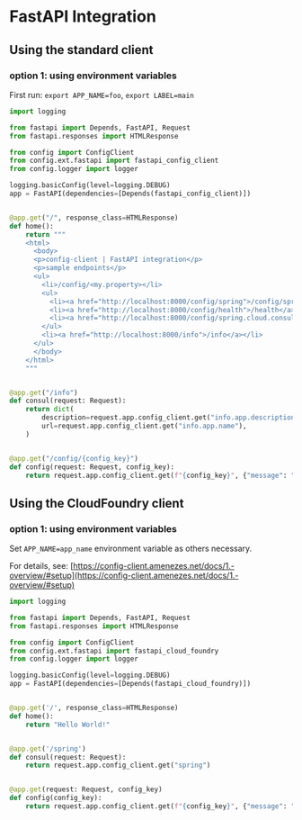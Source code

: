 # FastAPI Integration

## Using the standard client

### option 1: using environment variables

First run: `export APP_NAME=foo`, `export LABEL=main`

```python
import logging

from fastapi import Depends, FastAPI, Request
from fastapi.responses import HTMLResponse

from config import ConfigClient
from config.ext.fastapi import fastapi_config_client
from config.logger import logger

logging.basicConfig(level=logging.DEBUG)
app = FastAPI(dependencies=[Depends(fastapi_config_client)])


@app.get("/", response_class=HTMLResponse)
def home():
    return """
    <html>
      <body>
      <p>config-client | FastAPI integration</p>
      <p>sample endpoints</p>
      <ul>
        <li>/config/<my.property></li>
        <ul>
          <li><a href="http://localhost:8000/config/spring">/config/spring</a></li>
          <li><a href="http://localhost:8000/config/health">/health</a></li>
          <li><a href="http://localhost:8000/config/spring.cloud.consul">/spring/cloud/consul</a></li>
        </ul>
        <li><a href="http://localhost:8000/info">/info</a></li>
      </ul>
      </body>
    </html>
    """


@app.get("/info")
def consul(request: Request):
    return dict(
        description=request.app.config_client.get("info.app.description"),
        url=request.app.config_client.get("info.app.name"),
    )


@app.get("/config/{config_key}")
def config(request: Request, config_key):
    return request.app.config_client.get(f"{config_key}", {"message": "not found"})
```

## Using the CloudFoundry client

### option 1: using environment variables

Set `APP_NAME=app_name` environment variable as others necessary.  

For details, see: [https://config-client.amenezes.net/docs/1.-overview/#setup](https://config-client.amenezes.net/docs/1.-overview/#setup)

```python
import logging

from fastapi import Depends, FastAPI, Request
from fastapi.responses import HTMLResponse

from config import ConfigClient
from config.ext.fastapi import fastapi_cloud_foundry
from config.logger import logger

logging.basicConfig(level=logging.DEBUG)
app = FastAPI(dependencies=[Depends(fastapi_cloud_foundry)])


@app.get('/', response_class=HTMLResponse)
def home():
    return "Hello World!"


@app.get('/spring')
def consul(request: Request):
    return request.app.config_client.get("spring")


@app.get(request: Request, config_key)
def config(config_key):
    return request.app.config_client.get(f"{config_key}", {"message": "not found"})
```

